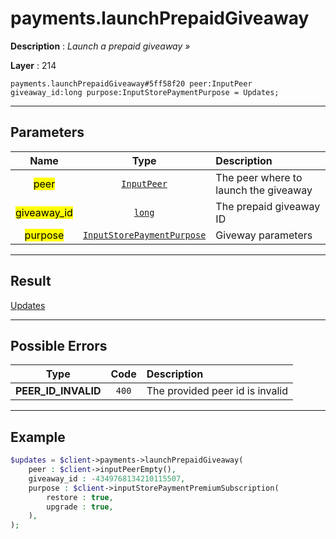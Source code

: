 # payments.launchPrepaidGiveaway

**Description** : *Launch a prepaid giveaway &raquo;*

**Layer** : 214

```tl
payments.launchPrepaidGiveaway#5ff58f20 peer:InputPeer giveaway_id:long purpose:InputStorePaymentPurpose = Updates;
```

---

## Parameters

| Name | Type | Description |
| :---: | :---: | :--- |
| <mark>peer</mark> | [`InputPeer`](type/InputPeer) | The peer where to launch the giveaway |
| <mark>giveaway_id</mark> | [`long`](type/long) | The prepaid giveaway ID |
| <mark>purpose</mark> | [`InputStorePaymentPurpose`](type/InputStorePaymentPurpose) | Giveway parameters |

---

## Result

[Updates](type/Updates)

---

## Possible Errors

| Type | Code | Description |
| :---: | :---: | :--- |
| **PEER_ID_INVALID** | `400` | The provided peer id is invalid |

---

## Example

```php
$updates = $client->payments->launchPrepaidGiveaway(
	peer : $client->inputPeerEmpty(),
	giveaway_id : -4349768134210115507,
	purpose : $client->inputStorePaymentPremiumSubscription(
		restore : true,
		upgrade : true,
	),
);
```